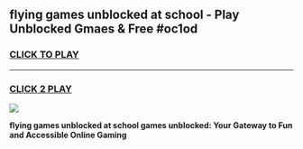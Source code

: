 
## flying games unblocked at school - Play Unblocked Gmaes & Free #oc1od
<h3>
<a href="https://premium.freeplayer.one?title=flying_games_unblocked_at_school&ref=01M">CLICK TO PLAY</a></h3>
<hr>

<h3>
<a href="https://premium.freeplayer.one?title=flying_games_unblocked_at_school&ref=01M">CLICK 2 PLAY</a>
  
</h3>

<a href="https://premium.freeplayer.one?title=flying_games_unblocked_at_school&ref=01M"><img src="https://clearcache.store/games.png"></a>


**flying games unblocked at school games unblocked: Your Gateway to Fun and Accessible Online Gaming**
